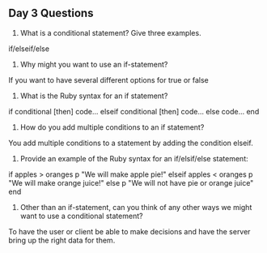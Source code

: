 ## Day 3 Questions

1. What is a conditional statement? Give three examples.

if/elseif/else

1. Why might you want to use an if-statement?

If you want to have several different options for true or false

1. What is the Ruby syntax for an if statement?

if conditional [then]
  code...
elseif conditional [then]
  code...
else
  code...
end

1. How do you add multiple conditions to an if statement?

You add multiple conditions to a statement by adding the condition elseif.

1. Provide an example of the Ruby syntax for an if/elsif/else statement:

if apples > oranges
  p "We will make apple pie!"
elseif apples < oranges
  p "We will make orange juice!"
else
  p "We will not have pie or orange juice"
end

1. Other than an if-statement, can you think of any other ways we might want to use a conditional statement?

To have the user or client be able to make decisions and have the server bring up the right data for them.
